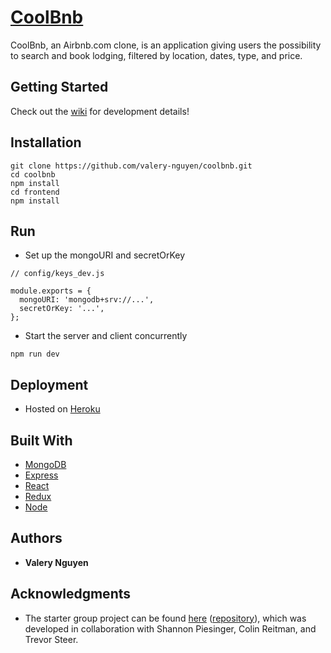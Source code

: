# [CoolBnb]

CoolBnb, an Airbnb.com clone, is an application giving users the possibility to search and book lodging, filtered by location, dates, type, and price.

## Getting Started

Check out the [wiki] for development details!

## Installation

```
git clone https://github.com/valery-nguyen/coolbnb.git
cd coolbnb
npm install
cd frontend
npm install
```

## Run

* Set up the mongoURI and secretOrKey

```
// config/keys_dev.js

module.exports = {
  mongoURI: 'mongodb+srv://...',
  secretOrKey: '...',
};
```

* Start the server and client concurrently

```
npm run dev
```

## Deployment

* Hosted on [Heroku](https://www.heroku.com/)

## Built With

* [MongoDB](https://www.mongodb.com/)
* [Express](https://expressjs.com/)
* [React](https://reactjs.org)
* [Redux](https://redux.js.org)
* [Node](https://nodejs.org/)

## Authors

* **Valery Nguyen**

## Acknowledgments

* The starter group project can be found [here](https://aetherbnb.herokuapp.com) ([repository](https://github.com/valery-nguyen/AetherBnb)), which was developed in collaboration with 
Shannon Piesinger, Colin Reitman, and Trevor Steer.

[//]: # (reference links are listed below)
[CoolBnb]: <https://coolbnb.herokuapp.com/>
[wiki]: <https://github.com/valery-nguyen/coolbnb/wiki/>
